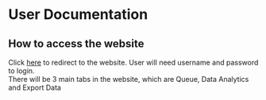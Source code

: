 # User Documentation

## How to access the website
Click [here](https://resq.systemhealthlab.com/login?next=%2F) to redirect to the website. User will need username and password to login. <br />
There will be 3 main tabs in the website, which are Queue, Data Analytics and Export Data
